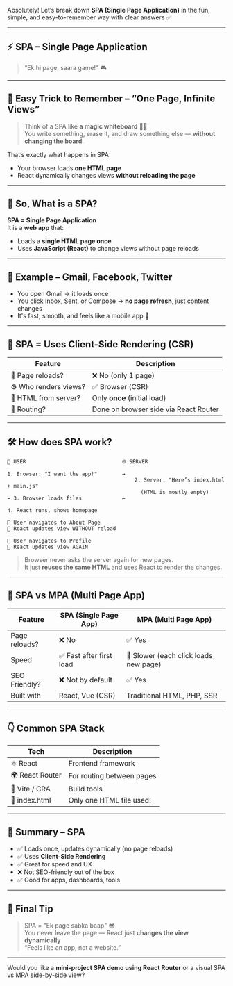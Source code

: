 Absolutely! Let’s break down **SPA (Single Page Application)** in the fun, simple, and easy-to-remember way with clear answers ✅

---

## ⚡ **SPA – Single Page Application**

> “Ek hi page, saara game!” 🎮

---

## 🎯 **Easy Trick to Remember – “One Page, Infinite Views”**

> Think of a SPA like **a magic whiteboard** 🧙‍♂️  
> You write something, erase it, and draw something else — **without changing the board**.

That’s exactly what happens in SPA:

- Your browser loads **one HTML page**
- React dynamically changes views **without reloading the page**

---

## 🧠 So, What is a SPA?

**SPA = Single Page Application**  
It is a **web app** that:

- Loads a **single HTML page once**
- Uses **JavaScript (React)** to change views without page reloads

---

## 📱 Example – Gmail, Facebook, Twitter

- You open Gmail → it loads once
- You click Inbox, Sent, or Compose → **no page refresh**, just content changes
- It's fast, smooth, and feels like a mobile app 💨

---

## 🔄 SPA = Uses **Client-Side Rendering (CSR)**

| Feature               | Description                           |
| --------------------- | ------------------------------------- |
| 🔁 Page reloads?      | ❌ No (only 1 page)                   |
| ⚙️ Who renders views? | ✅ Browser (CSR)                      |
| 🧾 HTML from server?  | Only **once** (initial load)          |
| 🧠 Routing?           | Done on browser side via React Router |

---

## 🛠 How does SPA work?

```
👤 USER                               🌐 SERVER

1. Browser: "I want the app!"        →
                                         2. Server: "Here’s index.html + main.js"
                                           (HTML is mostly empty)
← 3. Browser loads files             ←

4. React runs, shows homepage

🧭 User navigates to About Page
🔄 React updates view WITHOUT reload

🧭 User navigates to Profile
🔄 React updates view AGAIN
```

> Browser never asks the server again for new pages.  
> It just **reuses the same HTML** and uses React to render the changes.

---

## 🔎 SPA vs MPA (Multi Page App)

| Feature       | SPA (Single Page App)    | MPA (Multi Page App)                  |
| ------------- | ------------------------ | ------------------------------------- |
| Page reloads? | ❌ No                    | ✅ Yes                                |
| Speed         | ✅ Fast after first load | 🐢 Slower (each click loads new page) |
| SEO Friendly? | ❌ Not by default        | ✅ Yes                                |
| Built with    | React, Vue (CSR)         | Traditional HTML, PHP, SSR            |

---

## 👇 Common SPA Stack

| Tech            | Description               |
| --------------- | ------------------------- |
| ⚛️ React        | Frontend framework        |
| 🌍 React Router | For routing between pages |
| 🎯 Vite / CRA   | Build tools               |
| 🧾 index.html   | Only one HTML file used!  |

---

## 🧠 Summary – SPA

- ✅ Loads once, updates dynamically (no page reloads)
- ✅ Uses **Client-Side Rendering**
- ✅ Great for speed and UX
- ❌ Not SEO-friendly out of the box
- ✅ Good for apps, dashboards, tools

---

## 🎉 Final Tip

> SPA = "Ek page sabka baap" 😎  
> You never leave the page — React just **changes the view dynamically**  
> “Feels like an app, not a website.”

---

Would you like a **mini-project SPA demo using React Router** or a visual SPA vs MPA side-by-side view?
